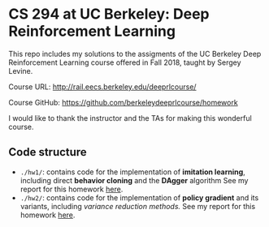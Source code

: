 # CS 294 at UC Berkeley: Deep Reinforcement Learning

This repo includes my solutions to the assigments of the UC Berkeley Deep Reinforcement Learning course offered in Fall 2018, taught by Sergey Levine. 

Course URL: http://rail.eecs.berkeley.edu/deeprlcourse/ 

Course GitHub: https://github.com/berkeleydeeprlcourse/homework

I would like to thank the instructor and the TAs for making this wonderful course.

## Code structure
- `./hw1/`: contains code for the implementation of **imitation learning**, including direct **behavior cloning** and the **DAgger** algorithm See my report for this homework [here](./hw1/README.md). 
- `./hw2/`: contains code for the implementation of **policy gradient** and its variants, including *variance reduction methods.* See my report for this homework [here](./hw2/README.md). 